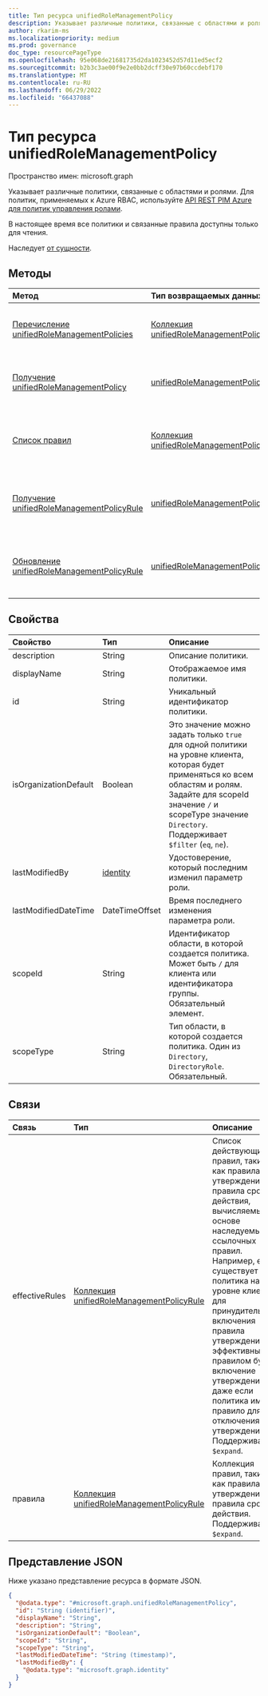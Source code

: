 ```yaml
---
title: Тип ресурса unifiedRoleManagementPolicy
description: Указывает различные политики, связанные с областями и ролями.
author: rkarim-ms
ms.localizationpriority: medium
ms.prod: governance
doc_type: resourcePageType
ms.openlocfilehash: 95e068de21681735d2da1023452d57d11ed5ecf2
ms.sourcegitcommit: b2b3c3ae00f9e2e0bb2dcff30e97b60ccdebf170
ms.translationtype: MT
ms.contentlocale: ru-RU
ms.lasthandoff: 06/29/2022
ms.locfileid: "66437088"
---
```

# <a name="unifiedrolemanagementpolicy-resource-type"></a>Тип ресурса unifiedRoleManagementPolicy

Пространство имен: microsoft.graph

Указывает различные политики, связанные с областями и ролями. Для политик, применяемых к Azure RBAC, используйте [API REST PIM Azure для политик управления ролами](/rest/api/authorization/role-management-policies).

В настоящее время все политики и связанные правила доступны только для чтения.

Наследует [от сущности](../resources/entity.md).

## <a name="methods"></a>Методы
|Метод|Тип возвращаемых данных|Описание|
|:---|:---|:---|
|[Перечисление unifiedRoleManagementPolicies](../api/policyroot-list-rolemanagementpolicies.md)|[Коллекция unifiedRoleManagementPolicy](../resources/unifiedrolemanagementpolicy.md)|Получение политик управления ролами и их сведений.|
|[Получение unifiedRoleManagementPolicy](../api/unifiedrolemanagementpolicy-get.md)|[unifiedRoleManagementPolicy](../resources/unifiedrolemanagementpolicy.md)|Получение сведений о политике управления ролами.|
|[Список правил](../api/unifiedrolemanagementpolicy-list-rules.md)|[Коллекция unifiedRoleManagementPolicyRule](../resources/unifiedrolemanagementpolicyrule.md)|Получение правил, определенных для политики управления ролем.|
|[Получение unifiedRoleManagementPolicyRule](../api/unifiedrolemanagementpolicyrule-get.md)|[unifiedRoleManagementPolicyRule](../resources/unifiedrolemanagementpolicyrule.md)|Получение правила, определенного для политики управления ролем.|
|[Обновление unifiedRoleManagementPolicyRule](../api/unifiedrolemanagementpolicyrule-update.md)|[unifiedRoleManagementPolicyRule](../resources/unifiedrolemanagementpolicyrule.md)|Обновление правила, определенного для политики управления ролем.|


## <a name="properties"></a>Свойства

|Свойство|Тип|Описание|
|:---|:---|:---|
|description|String|Описание политики.|
|displayName|String|Отображаемое имя политики.|
|id|String|Уникальный идентификатор политики.|
|isOrganizationDefault|Boolean|Это значение можно задать только `true` для одной политики на уровне клиента, которая будет применяться ко всем областям и ролям. Задайте для scopeId значение `/` и scopeType значение `Directory`. Поддерживает `$filter` (`eq`, `ne`).|
|lastModifiedBy|[identity](../resources/identity.md)|Удостоверение, который последним изменил параметр роли.|
|lastModifiedDateTime|DateTimeOffset|Время последнего изменения параметра роли.|
|scopeId|String|Идентификатор области, в которой создается политика. Может быть `/` для клиента или идентификатора группы. Обязательный элемент.|
|scopeType|String|Тип области, в которой создается политика. Один из `Directory`, `DirectoryRole`. Обязательный.|

## <a name="relationships"></a>Связи
|Связь|Тип|Описание|
|:---|:---|:---|
|effectiveRules|[Коллекция unifiedRoleManagementPolicyRule](../resources/unifiedrolemanagementpolicyrule.md)| Список действующих правил, таких как правила утверждения и правила срока действия, вычисляемые на основе наследуемых ссылочных правил. Например, если существует политика на уровне клиента для принудительного включения правила утверждения, эффективным правилом будет включение утверждения, даже если политика имеет правило для отключения утверждения. Поддерживает `$expand`.|
|правила|[Коллекция unifiedRoleManagementPolicyRule](../resources/unifiedrolemanagementpolicyrule.md)|Коллекция правил, таких как правила утверждения и правила срока действия. Поддерживает `$expand`.|

## <a name="json-representation"></a>Представление JSON
Ниже указано представление ресурса в формате JSON.
<!-- {
  "blockType": "resource",
  "keyProperty": "id",
  "@odata.type": "microsoft.graph.unifiedRoleManagementPolicy",
  "baseType": "microsoft.graph.entity",
  "openType": false
}
-->
``` json
{
  "@odata.type": "#microsoft.graph.unifiedRoleManagementPolicy",
  "id": "String (identifier)",
  "displayName": "String",
  "description": "String",
  "isOrganizationDefault": "Boolean",
  "scopeId": "String",
  "scopeType": "String",
  "lastModifiedDateTime": "String (timestamp)",
  "lastModifiedBy": {
    "@odata.type": "microsoft.graph.identity"
  }
}
```

